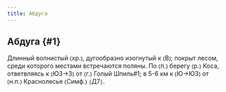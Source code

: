 ```yaml
---
title: Абдуга
---
```

## Абдуга {#1}

Длинный волнистый ⦅хр.⦆, дугообразно изогнутый к ⦅В⦆; покрыт лесом, среди которого местами встречаются поляны. По ⦅п.⦆ берегу ⦅р.⦆ Коса, ответвляясь к ⦅ЮЗ→З⦆ от ⦅г.⦆ Голый Шпиль#1; в 5-6 км к ⦅Ю→ЮЗ⦆ от ⦅н.п.⦆ Краснолесье ⦅Симф.⦆ ⦃Д7⦄.
